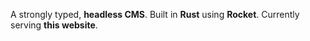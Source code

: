 A strongly typed, **headless CMS**. Built in **Rust** using **Rocket**. Currently serving **this website**.
